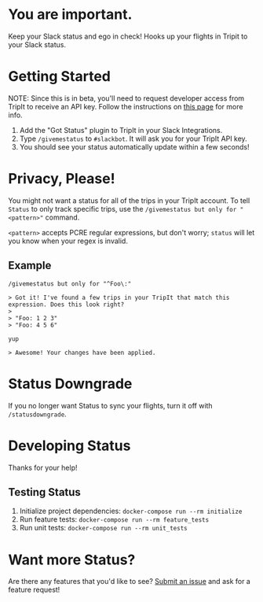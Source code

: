 # You are important.

Keep your Slack status and ego in check! Hooks up your flights in Tripit to your Slack status.

# Getting Started

NOTE: Since this is in beta, you'll need to request developer access from TripIt to receive an API
key. Follow the instructions on [this page](https://www.tripit.com/developer) for more info.

1. Add the "Got Status" plugin to TripIt in your Slack Integrations.
2. Type `/givemestatus` to `#slackbot`. It will ask you for your TripIt API key.
3. You should see your status automatically update within a few seconds!

# Privacy, Please!

You might not want a status for all of the trips in your TripIt account. To tell `Status` to
only track specific trips, use the `/givemestatus but only for "<pattern>"` command.

`<pattern>` accepts PCRE regular expressions, but don't worry; `status` will let you know when your
regex is invalid.

## Example

```
/givemestatus but only for "^Foo\:"

> Got it! I've found a few trips in your TripIt that match this expression. Does this look right?
>
> "Foo: 1 2 3"
> "Foo: 4 5 6"

yup

> Awesome! Your changes have been applied.
```

# Status Downgrade

If you no longer want Status to sync your flights, turn it off with `/statusdowngrade`.

# Developing Status

Thanks for your help!

## Testing Status

1. Initialize project dependencies: `docker-compose run --rm initialize`
2. Run feature tests: `docker-compose run --rm feature_tests`
3. Run unit tests: `docker-compose run --rm unit_tests`

# Want more Status?

Are there any features that you'd like to see? [Submit an
issue](https://github.com/carlosonunez/status/issues/new) and ask for a feature request!
